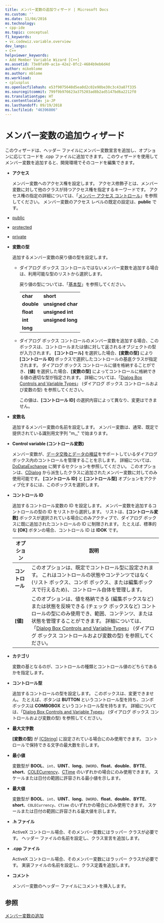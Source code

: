 ```yaml
---
title: メンバー変数の追加ウィザード | Microsoft Docs
ms.custom: ''
ms.date: 11/04/2016
ms.technology:
- cpp-ide
ms.topic: conceptual
f1_keywords:
- vc.codewiz.variable.overview
dev_langs:
- C++
helpviewer_keywords:
- Add Member Variable Wizard [C++]
ms.assetid: 73e8fa99-ac1a-42e2-8fc2-4684b9eb6d4d
author: mikeblome
ms.author: mblome
ms.workload:
- cplusplus
ms.openlocfilehash: e53f9075648d5ea0d2c02e98be30c3c43a87f335
ms.sourcegitcommit: 799f9b976623a375203ad8b2ad5147bd6a2212f0
ms.translationtype: HT
ms.contentlocale: ja-JP
ms.lasthandoff: 09/19/2018
ms.locfileid: "46396806"
---
```

# <a name="add-member-variable-wizard"></a>メンバー変数の追加ウィザード

このウィザードは、ヘッダー ファイルにメンバー変数宣言を追加し、オプションに応じてコードを .cpp ファイルに追加できます。 このウィザードを使用してメンバー変数を追加すると、開発環境でそのコードを編集できます。

- **アクセス**

   メンバー変数へのアクセス権を設定します。 アクセス修飾子とは、メンバー変数に対して他のクラスが持つアクセス権を指定するキーワードです。 アクセス権の指定の詳細については、「[メンバー アクセス コントロール](../cpp/member-access-control-cpp.md)」を参照してください。 メンバー変数のアクセス レベルの既定の設定は、**public** です。

- [public](../cpp/public-cpp.md)

- [protected](../cpp/protected-cpp.md)

- [private](../cpp/private-cpp.md)

- **変数の型**

   追加するメンバー変数の戻り値の型を設定します。

   - ダイアログ ボックス コントロールではないメンバー変数を追加する場合は、利用可能な型のリストから選択します。

      戻り値の型については、「[基本型](../cpp/fundamental-types-cpp.md)」を参照してください。

      |||
      |-|-|
      |**char**|**short**|
      |**double**|**unsigned char**|
      |**float**|**unsigned int**|
      |**int**|**unsigned long**|
      |**long**||

   - ダイアログ ボックス コントロールのメンバー変数を追加する場合、このボックスは、コントロールまたは値に対して返されるオブジェクトの型が入力されます。 **[コントロール]** を選択した場合、**[変数の型]** により **[コントロール ID]** ボックスで選択したコントロールの基底クラスが指定されます。 ダイアログ ボックス コントロールに値を格納することができ、**[値]** を選択した場合、**[変数の型]** によってコントロールに格納できる値の適切な型が指定されます。 詳細については、「[Dialog Box Controls and Variable Types](../ide/dialog-box-controls-and-variable-types.md)」 (ダイアログ ボックス コントロールおよび変数の型) を参照してください。

      この値は、**[コントロール ID]** の選択内容によって異なり、変更はできません。

- **変数名**

   追加するメンバー変数の名前を設定します。 メンバー変数は、通常、既定で提供されている識別用文字列 "m_," で始まります。

- **Control variable (コントロール変数)**

   メンバー変数が、[データ交換とデータの検証](../mfc/dialog-data-exchange-and-validation.md)をサポートしているダイアログ ボックス内のコントロールを管理することを示します。 詳細については、[DoDataExchange](../mfc/reference/cwnd-class.md#dodataexchange) に関するセクションを参照してください。 このオプションは、[CDialog](../mfc/reference/cdialog-class.md) から派生したクラスに追加されたメンバー変数に対してのみ使用可能です。 **[コントロール ID]** と **[コントロール型]** オプションをアクティブ化するには、このボックスを選択します。

- **コントロール ID**

   追加するコントロール変数の ID を設定します。 メンバー変数を追加するコントロールの型の ID をリストから選択します。 リストは、**[コントロール変数]** ボックスが選択されている場合にのみアクティブで、ダイアログ ボックスに既に追加されたコントロールの ID に制限されます。 たとえば、標準的な **[OK]** ボタンの場合、コントロール ID は **IDOK** です。

   |オプション|説明|
   |------------|-----------------|
   |**コントロール**|このオプションは、既定でコントロール型に設定されます。 これはコントロールの状態やコンテンツではなく (リスト ボックス、コンボ ボックス、または編集ボックスで行えるため)、コントロール自体を管理します。|
   |**[値]**|このオプションは、値を格納できる (編集ボックスなど) または状態を反映できる (チェック ボックスなど) コントロールの型にのみ使用でき、範囲、コンテンツ、または状態を管理することができます。 詳細については、「[Dialog Box Controls and Variable Types](../ide/dialog-box-controls-and-variable-types.md)」 (ダイアログ ボックス コントロールおよび変数の型) を参照してください。|

- **カテゴリ**

   変数の基となるのが、コントロールの種類とコントロール値のどちらであるかを指定します。

- **コントロール型**

   追加するコントロールの型を設定します。 このボックスは、変更できません。 たとえば、ボタンは **BUTTON** というコントロール型を持ち、コンボ ボックスは **COMBOBOX** というコントロール型を持ちます。 詳細については、「[Dialog Box Controls and Variable Types](../ide/dialog-box-controls-and-variable-types.md)」 (ダイアログ ボックス コントロールおよび変数の型) を参照してください。

- **最大文字数**

   **[変数の型]** が [[CString]](../atl-mfc-shared/reference/cstringt-class.md) に設定されている場合にのみ使用できます。 コントロールで保持できる文字の最大数を示します。

- **最小値**

   変数型が **BOOL**、`int`、**UINT**、**long**、`DWORD`、**float**、**double**、**BYTE**、**short**、[COLECurrency](../mfc/reference/colecurrency-class.md)、[CTime](../atl-mfc-shared/reference/ctime-class.md) のいずれかの場合にのみ使用できます。 スケールまたは日付の範囲に許容される最小値を示します。

- **最大値**

   変数型が **BOOL**、`int`、**UINT**、**long**、`DWORD`、**float**、**double**、**BYTE**、**short**、`COLECurrency`、`CTime` のいずれかの場合にのみ使用できます。 スケールまたは日付の範囲に許容される最大値を示します。

- **.h ファイル**

   ActiveX コントロール場合、そのメンバー変数にはラッパー クラスが必要です。 ヘッダー ファイルの名前を設定し、クラス宣言を追加します。

- **.cpp ファイル**

   ActiveX コントロール場合、そのメンバー変数にはラッパー クラスが必要です。 実装ファイルの名前を設定し、クラス定義を追加します。

- **コメント**

   メンバー変数のヘッダー ファイルにコメントを挿入します。

## <a name="see-also"></a>参照

[メンバー変数の追加](../ide/adding-a-member-variable-visual-cpp.md)